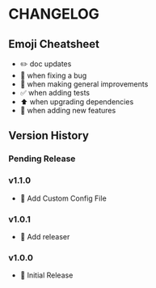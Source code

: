 # CHANGELOG

## Emoji Cheatsheet
- :pencil2: doc updates
- :bug: when fixing a bug
- :rocket: when making general improvements
- :white_check_mark: when adding tests
- :arrow_up: when upgrading dependencies
- :tada: when adding new features

## Version History

### Pending Release

### v1.1.0

- :rocket: Add Custom Config File

### v1.0.1

- :rocket: Add releaser

### v1.0.0

- :rocket: Initial Release

